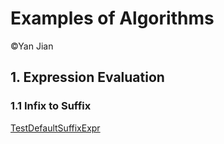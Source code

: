 # Examples of Algorithms

&copy;Yan Jian

## 1. Expression Evaluation

### 1.1 Infix to Suffix

[TestDefaultSuffixExpr](src/test/java/com/github/watera/algo/TestDefaultSuffixExpr.java)
